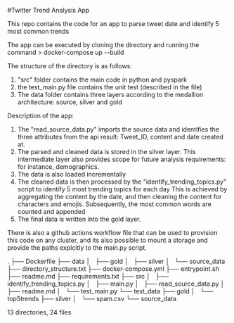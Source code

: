 #Twitter Trend Analysis App

This repo contains the code for an app to parse tweet date and identify 5 most common trends

The app can be executed by cloning the directory and running the command > docker-compose up --build

The structure of the directory is as follows:
1) "src" folder contains the main code in python and pyspark
2) the test_main.py file contains the unit test (described in the file)
3) The data folder contains three layers according to the medallion architecture: source, silver and gold

Description of the app:

1) The "read_source_data.py" imports the source data and identifies the three attributes from the api result: Tweet_ID, content and date created at. 
2) The parsed and cleaned data is stored in the silver layer. This intermediate layer also provides scope for future analysis requirements: for instance, demographics. 
3) The data is also loaded incrementally
4) The cleaned data is then processed by the "identify_trending_topics.py" script to identify 5 most trending topics for each day
    This is achieved by aggregating the content by the date, and then cleaning the content for characters and emojis. 
    Subsequently, the most common words are counted and appended
5) The final data is written into the gold layer. 

There is also a github actions workflow file that can be used to provision this code on any cluster, and its also possible to mount a storage and provide the paths explcitly to the main.py script. 

.
├── Dockerfile
├── data
│   ├── gold
│   ├── silver
│   └── source_data
├── directory_structure.txt
├── docker-compose.yml
├── entrypoint.sh
├── readme.md
├── requirements.txt
├── src
│   ├── identify_trending_topics.py
│   ├── main.py
│   ├── read_source_data.py
│   ├── readme.md
│   └── test_main.py
└── test_data
    ├── gold
    │   └── top5trends
    ├── silver
    │   └── spam.csv
    └── source_data

13 directories, 24 files
